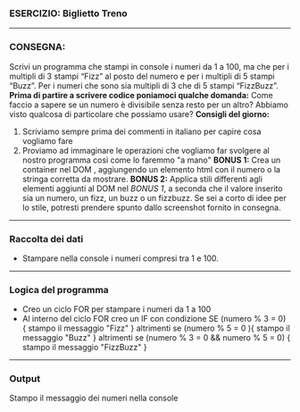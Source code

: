 ### ESERCIZIO: Biglietto Treno

---

### **CONSEGNA:**
 Scrivi un programma che stampi in console i numeri da 1 a 100,
 ma che per i multipli di 3 stampi “Fizz” al posto del numero e per i multipli di 5 stampi “Buzz”.
 Per i numeri che sono sia multipli di 3 che di 5 stampi “FizzBuzz”.
 **Prima di partire a scrivere codice poniamoci qualche domanda:**
 Come faccio a sapere se un numero è divisibile senza resto per un altro?
 Abbiamo visto qualcosa di particolare che possiamo usare?
**Consigli del giorno:**
 1. Scriviamo sempre prima dei commenti in italiano per capire cosa vogliamo fare
 2. Proviamo ad immaginare le operazioni che vogliamo far svolgere al nostro programma così come lo faremmo "a mano"
 **BONUS 1:**
 Crea un container nel DOM , aggiungendo un elemento html con il numero o la stringa corretta da mostrare.
**BONUS 2:**
 Applica stili differenti agli elementi aggiunti al DOM nel *BONUS 1*, a seconda che il valore inserito sia un numero, un fizz, un buzz o un fizzbuzz.
 Se sei a corto di idee per lo stile, potresti prendere spunto dallo screenshot fornito in consegna.

---
### **Raccolta dei dati**
- Stampare nella console i numeri compresi tra 1 e 100.

---
### Logica del programma
- Creo un ciclo FOR per stampare i numeri da 1 a 100
- Al interno del ciclo FOR creo un IF con condizione 
SE (numero % 3 = 0) {
    stampo il messaggio "Fizz"
} altrimenti se (numero % 5 = 0 ){
    stampo il messaggio "Buzz"
} altrimenti se (numero % 3 = 0 && numero % 5 = 0) {
    stampo il messaggio "FizzBuzz"
}

---
### Output 
Stampo il messaggio dei numeri nella console